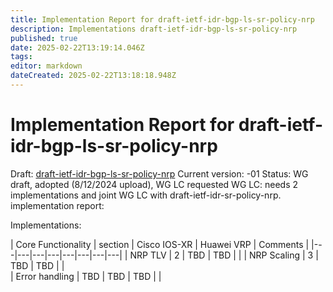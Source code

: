 ```yaml
---
title: Implementation Report for draft-ietf-idr-bgp-ls-sr-policy-nrp
description: Implementations draft-ietf-idr-bgp-ls-sr-policy-nrp
published: true
date: 2025-02-22T13:19:14.046Z
tags: 
editor: markdown
dateCreated: 2025-02-22T13:18:18.948Z
---
```


# Implementation Report for draft-ietf-idr-bgp-ls-sr-policy-nrp

Draft:  [draft-ietf-idr-bgp-ls-sr-policy-nrp](https://datatracker.ietf.org/doc/draft-ietf-idr-bgp-ls-sr-policy-nrp/)
Current version: -01 
Status: WG draft, adopted (8/12/2024 upload), WG LC requested 
WG LC: needs 2 implementations and joint WG LC with draft-ietf-idr-sr-policy-nrp. 
implementation report: 


Implementations: 

| Core Functionality | section |	Cisco IOS-XR |	Huawei VRP	| Comments | 
|---|---|---|---|---|---|---|---|
| NRP TLV  | 2 | TBD |	TBD |    | 
| NRP Scaling | 3 | TBD | TBD |   |  
| Error handling |	TBD  | TBD | TBD |   | 			

